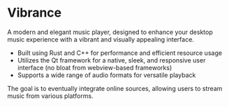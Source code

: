 # Vibrance
A modern and elegant music player, designed to enhance your desktop music experience with a vibrant and visually appealing interface.

- Built using Rust and C++ for performance and efficient resource usage
- Utilizes the Qt framework for a native, sleek, and responsive user interface (no bloat from webview-based frameworks)
- Supports a wide range of audio formats for versatile playback

The goal is to eventually integrate online sources, allowing users to stream music from various platforms.
